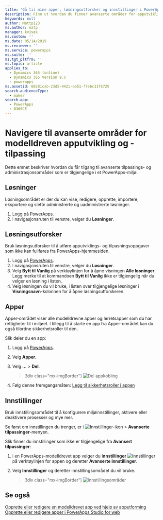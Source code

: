 ```yaml
---
title: 'Gå til mine apper, løsningsutforsker og innstillinger i PowerApps | Microsoft Docs'
description: Finn ut hvordan du finner avanserte områder for apputvikling og -tilpassing i PowerApps
keywords: null
author: Mattp123
ms.author: matp
manager: kvivek
ms.custom: ''
ms.date: 05/14/2019
ms.reviewer: ''
ms.service: powerapps
ms.suite: ''
ms.tgt_pltfrm: ''
ms.topic: article
applies_to:
  - Dynamics 365 (online)
  - Dynamics 365 Version 9.x
  - powerapps
ms.assetid: 60281cab-23d5-4421-ae51-f7e6c1176729
search.audienceType:
  - maker
search.app:
  - PowerApps
  - D365CE
---
```


# <a name="navigate-to-advanced-model-driven-app-making-and-customization-areas"></a>Navigere til avanserte områder for modelldreven apputvikling og -tilpassing

Dette emnet beskriver hvordan du får tilgang til avanserte tilpassings- og administrasjonsområder som er tilgjengelige i et PowerApps-miljø.

## <a name="solutions"></a>Løsninger
Løsningsområdet er der du kan vise, redigere, opprette, importere, eksportere og slette administrerte og uadministrerte løsninger. 

1.  Logg på [PowerApps](https://web.powerapps.com/?utm_source=padocs&utm_medium=linkinadoc&utm_campaign=referralsfromdoc).
2.  I navigasjonsruten til venstre, velger du **Løsninger**. 

## <a name="solution-explorer"></a>Løsningsutforsker
Bruk løsningsutforsker til å utføre apputviklings- og tilpasningsoppgaver som ikke kan fullføres fra PowerApps-hjemmesiden.

1.  Logg på [PowerApps](https://web.powerapps.com/?utm_source=padocs&utm_medium=linkinadoc&utm_campaign=referralsfromdoc). 
2.  I navigasjonsruten til venstre, velger du **Løsninger**.  
3.  Velg **Bytt til Vanlig** på verktøylinjen for å åpne visningen **Alle løsninger**. 
    Legg merke til at kommandoen **Bytt til Vanlig** ikke er tilgjengelig når du velger en løsning i listen.
4.  Velg løsningen du vil bruke, i listen over tilgjengelige løsninger i **Visningsnavn**-kolonnen for å åpne løsningsutforskeren.

## <a name="apps"></a>Apper
Apper-området viser alle modelldrevne apper og lerretsapper som du har rettigheter til i miljøet. I tillegg til å starte en app fra Apper-området kan du også tilordne sikkerhetsroller til den. 

Slik deler du en app:
1.  Logg på [PowerApps](https://web.powerapps.com/?utm_source=padocs&utm_medium=linkinadoc&utm_campaign=referralsfromdoc).

2.  Velg **Apper**.
 
3.  Velg **…** > **Del**. 

    > [!div class="mx-imgBorder"] 
    > ![Del appkobling](media/share-link.png) 

4. Følg denne fremgangsmåten: [Legg til sikkerhetsroller i appen](https://docs.microsoft.com/powerapps/maker/model-driven-apps/share-model-driven-app#add-security-roles-to-the-app)
 
## <a name="settings"></a>Innstillinger
Bruk innstillingsområdet til å konfigurere miljøinnstillinger, aktivere eller deaktivere prosesser og mye mer. 

Se først om innstillingen du trenger, er i ![Innstillinger-ikon](media/powerapps-gear.png)  > **Avanserte tilpassinger**-menyen.

Slik finner du innstillinger som ikke er tilgjengelige fra **Avansert tilpassinger**:  
1.  I en PowerApps-modelldrevet app velger du **Innstillinger** ![Innstillinger](../model-driven-apps/media/powerapps-gear.png) på verktøylinjen for appen og deretter **Avanserte innstillinger**. 
2.  Velg **Innstillinger** og deretter innstillingsområdet du vil bruke.

    > [!div class="mx-imgBorder"] 
    > ![Innstillingsområder](media/settings-areas.png) 

## <a name="see-also"></a>Se også
[Opprette eller redigere en modelldrevet app ved hjelp av apputforming](create-edit-app.md)
[Opprette eller redigere apper i PowerApps Studio for web](../canvas-apps/create-app-browser.md)
